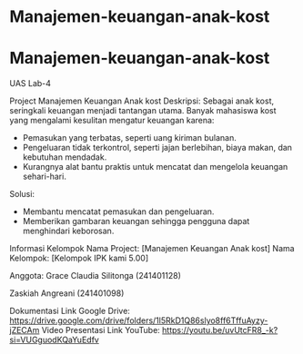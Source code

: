 # Manajemen-keuangan-anak-kost
# Manajemen-keuangan-anak-kost
UAS Lab-4

Project Manajemen Keuangan Anak kost
Deskripsi:
Sebagai anak kost, seringkali keuangan menjadi tantangan utama. Banyak mahasiswa kost yang mengalami kesulitan mengatur keuangan karena:
- Pemasukan yang terbatas, seperti uang kiriman bulanan.
- Pengeluaran tidak terkontrol, seperti jajan berlebihan, biaya makan, dan kebutuhan mendadak.
- Kurangnya alat bantu praktis untuk mencatat dan mengelola keuangan sehari-hari.

Solusi: 
- Membantu mencatat pemasukan dan pengeluaran.
- Memberikan gambaran keuangan sehingga pengguna dapat menghindari keborosan.

Informasi Kelompok
Nama Project: [Manajemen Keuangan Anak kost]
Nama Kelompok: [Kelompok IPK kami 5.00]

Anggota:
Grace Claudia Silitonga (241401128)

Zaskiah Angreani (241401098)

Dokumentasi
Link Google Drive: 
https://drive.google.com/drive/folders/1l5RkD1Q86slyo8ff6TffuAyzy-jZECAm
Video Presentasi
Link YouTube: https://youtu.be/uvUtcFR8_-k?si=VUGguodKQaYuEdfv
